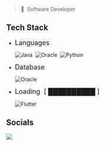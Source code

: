 > :bust_in_silhouette:&nbsp;&nbsp;Software Developer

## Tech Stack

 <!-- <img  align="right" height="200px"  width="250px" src="images/runner-icon.png"/> -->

- <font size="4">Languages</font>

  ![Java](https://img.shields.io/badge/java-%23ED8B00.svg?style=for-the-badge&logo=openjdk&logoColor=white)&nbsp;&nbsp;![Oracle](https://img.shields.io/badge/PL%2FSQL-41454A?style=for-the-badge&logo=oracle&logoColor=white)&nbsp;&nbsp;![Python](https://img.shields.io/badge/python-3670A0?style=for-the-badge&logo=python&logoColor=ffdd54)

- <font size="4">Database</font>

  ![Oracle](https://img.shields.io/badge/Oracle-F80000?style=for-the-badge&logo=oracle&logoColor=white)

- <font size="4">Loading&nbsp;&nbsp;[ ██████████ ]</font>

  ![Flutter](https://img.shields.io/badge/CLFC02-4053D6?style=for-the-badge&logo=amazonwebservices&logoColor=wihte)

<!-- ### Pending... -->

## Socials

<p align="left"> <a href="https://www.linkedin.com/in/fu-liu-2523-ca/" target="_blank" rel="noreferrer"><img src="https://img.shields.io/badge/linkedin-%230077B5.svg?style=for-the-badge&logo=linkedin&logoColor=white"/></a></p>
